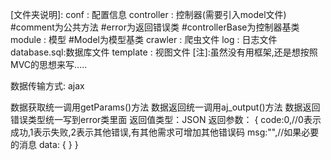 [文件夹说明]:
conf : 配置信息
controller : 控制器(需要引入model文件)
    #comment为公共方法
    #error为返回错误类
    #controllerBase为控制器基类
module : 模型
    #Model为模型基类
crawler : 爬虫文件
log : 日志文件
database.sql:数据库文件
template : 视图文件
[注]:虽然没有用框架,还是想按照MVC的思想来写.....


数据传输方式: ajax

数据获取统一调用getParams()方法
数据返回统一调用aj_output()方法
数据返回错误类型统一写到error类里面
返回值类型：JSON
返回参数：
{
  code:0,//0表示成功,1表示失败,2表示其他错误,有其他需求可增加其他错误码
  msg:"",//如果必要的消息
  data:
  {
  }
}



[数据库]:
数据库配置信息在conf下,线下数据库配置自己修改,线上数据库配置统一.
